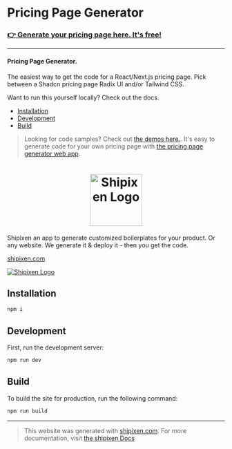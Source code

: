 Pricing Page Generator
==================

### [👉 Generate your pricing page here. It's free!](https://shipixen.com/shadcn-pricing-page-generator)

-----------------------------------

#### Pricing Page Generator.
The easiest way to get the code for a React/Next.js pricing page. Pick between a Shadcn pricing page Radix UI and/or Tailwind CSS.




Want to run this yourself locally? Check out the docs.
- [Installation](#installation)
- [Development](#development)
- [Build](#build)

> Looking for code samples? Check out [the demos here.](https://github.com/danmindru/shadcn-pricing-page-generator/tree/main/components/pricing). It's easy to generate code for your own pricing page with [the pricing page generator web app](https://shipixen.com/shadcn-pricing-page-generator).

<div align="center">

<h1>
<a href="https://shipixen.com" target="_blank">
  <img height="120px" src="https://user-images.githubusercontent.com/1515742/281076422-8c4a9926-2885-4786-a69a-d79ab0c8dc5c.png" alt="Shipixen Logo" />
</a>
</h1>

</div>

Shipixen an app to generate customized boilerplates for your product. Or any website. We generate it & deploy it - then you get the code.

[shipixen.com](https://shipixen.com)

<a href="https://shipixen.com" target="_blank">
  <img src="https://user-images.githubusercontent.com/1515742/281077548-57b24773-3c2a-4e89-b088-cc3945d7037b.png" alt="Shipixen Logo" />
</a>

## Installation

```bash
npm i
```

## Development

First, run the development server:

```bash
npm run dev
```

## Build

To build the site for production, run the following command:

```bash
npm run build
```

------

> This website was generated with [shipixen.com](https://shipixen.com).
> For more documentation, visit [the shipixen Docs](https://shipixen.com/boilerplate-documentation)
